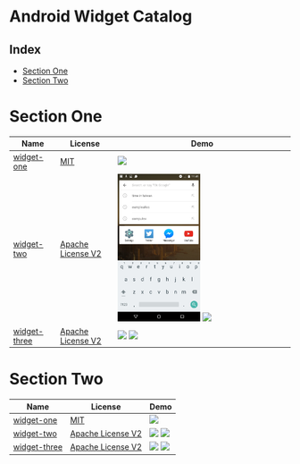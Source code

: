 Android Widget Catalog
==================

## Index
* [Section One](AndroidCatalog.md#section-one)
* [Section Two](AndroidCatalog.md#section-two)


Section One
======================
Name | License | Demo
--- | --- | ---
[widget-one](https://github.com/makovkastar/FloatingActionButton) | [MIT](http://opensource.org/licenses/MIT) | <img src="http://lorempixel.com/480/800/abstract" width="49%">
[widget-two](https://github.com/futuresimple/android-floating-action-button) | [Apache License V2](https://www.apache.org/licenses/LICENSE-2.0) | <img src="/assets/android/sample.jpg" width="49%"> <img src="http://lorempixel.com/480/800/transport" width="49%">
[widget-three](https://github.com/futuresimple/android-floating-action-button) | [Apache License V2](https://www.apache.org/licenses/LICENSE-2.0) | <img src="http://lorempixel.com/480/800/nature" width="49%"> <img src="http://lorempixel.com/480/800/nightlife" width="49%">

Section Two
======================
Name | License | Demo
--- | --- | ---
[widget-one](https://github.com/makovkastar/FloatingActionButton) | [MIT](http://opensource.org/licenses/MIT) | <img src="http://lorempixel.com/400/200/fashion" width="49%">
[widget-two](https://github.com/futuresimple/android-floating-action-button) | [Apache License V2](https://www.apache.org/licenses/LICENSE-2.0) | <img src="http://lorempixel.com/400/200" width="49%"> <img src="http://lorempixel.com/400/200/business" width="49%">
[widget-three](https://github.com/futuresimple/android-floating-action-button) | [Apache License V2](https://www.apache.org/licenses/LICENSE-2.0) | <img src="http://lorempixel.com/200/800/technics" width="49%"> <img src="http://lorempixel.com/400/800/cats" width="49%">

